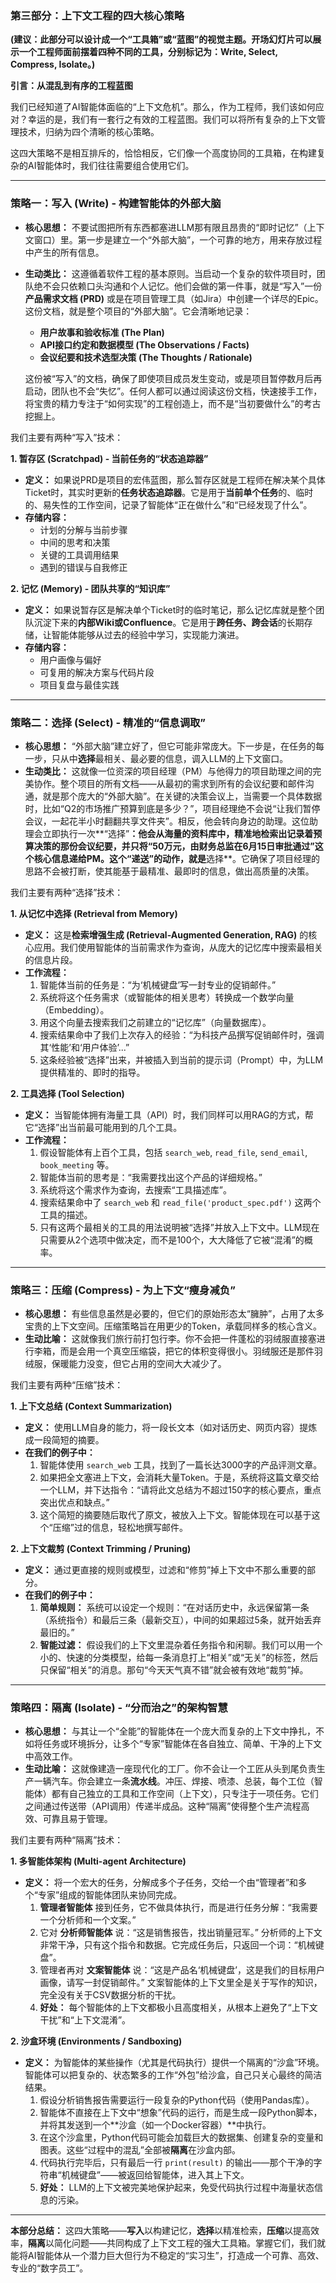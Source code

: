 ### **第三部分：上下文工程的四大核心策略**

**(建议：此部分可以设计成一个“工具箱”或“蓝图”的视觉主题。开场幻灯片可以展示一个工程师面前摆着四种不同的工具，分别标记为：Write, Select, Compress, Isolate。)**

**引言：从混乱到有序的工程蓝图**

我们已经知道了AI智能体面临的“上下文危机”。那么，作为工程师，我们该如何应对？幸运的是，我们有一套行之有效的工程蓝图。我们可以将所有复杂的上下文管理技术，归纳为四个清晰的核心策略。

这四大策略不是相互排斥的，恰恰相反，它们像一个高度协同的工具箱，在构建复杂的AI智能体时，我们往往需要组合使用它们。

---

### **策略一：写入 (Write) - 构建智能体的外部大脑**

*   **核心思想：** 不要试图把所有东西都塞进LLM那有限且昂贵的“即时记忆”（上下文窗口）里。第一步是建立一个“外部大脑”，一个可靠的地方，用来存放过程中产生的所有信息。
*   **生动类比：** 这遵循着软件工程的基本原则。当启动一个复杂的软件项目时，团队绝不会只依赖口头沟通和个人记忆。他们会做的第一件事，就是“写入”一份**产品需求文档 (PRD)** 或是在项目管理工具（如Jira）中创建一个详尽的Epic。这份文档，就是整个项目的“外部大脑”。它会清晰地记录：
    *   **用户故事和验收标准 (The Plan)**
    *   **API接口约定和数据模型 (The Observations / Facts)**
    *   **会议纪要和技术选型决策 (The Thoughts / Rationale)**

    这份被“写入”的文档，确保了即使项目成员发生变动，或是项目暂停数月后再启动，团队也不会“失忆”。任何人都可以通过阅读这份文档，快速接手工作，将宝贵的精力专注于“如何实现”的工程创造上，而不是“当初要做什么”的考古挖掘上。

我们主要有两种“写入”技术：

**1. 暂存区 (Scratchpad) - 当前任务的“状态追踪器”**

*   **定义：** 如果说PRD是项目的宏伟蓝图，那么暂存区就是工程师在解决某个具体Ticket时，其实时更新的**任务状态追踪器**。它是用于**当前单个任务**的、临时的、易失性的工作空间，记录了智能体“正在做什么”和“已经发现了什么”。
*   **存储内容：**
    *   计划的分解与当前步骤 
    *   中间的思考和决策 
    *   关键的工具调用结果 
    *   遇到的错误与自我修正

**2. 记忆 (Memory) - 团队共享的“知识库”**

*   **定义：** 如果说暂存区是解决单个Ticket时的临时笔记，那么记忆库就是整个团队沉淀下来的**内部Wiki或Confluence**。它是用于**跨任务、跨会话**的长期存储，让智能体能够从过去的经验中学习，实现能力演进。
*   **存储内容：**
    *   用户画像与偏好 
    *   可复用的解决方案与代码片段
    *   项目复盘与最佳实践

---

### **策略二：选择 (Select) - 精准的“信息调取”**

*   **核心思想：** “外部大脑”建立好了，但它可能非常庞大。下一步是，在任务的每一步，只从中**选择**最相关、最必要的信息，调入LLM的上下文窗口。
*   **生动类比：** 这就像一位资深的项目经理（PM）与他得力的项目助理之间的完美协作。整个项目的所有文档——从最初的需求到所有的会议纪要和邮件沟通，就是那个庞大的“外部大脑”。在关键的决策会议上，当需要一个具体数据时，比如“Q2的市场推广预算到底是多少？”，项目经理绝不会说“让我们暂停会议，一起花半小时翻翻共享文件夹”。相反，他会转向身边的助理。这位助理会立即执行一次**“选择”**：他会从海量的资料库中，精准地检索出记录着预算决策的那份会议纪要，并只将“50万元，由财务总监在6月15日审批通过”这个核心信息递给PM。这个“递送”的动作，就是**选择**。它确保了项目经理的思路不会被打断，使其能基于最精准、最即时的信息，做出高质量的决策。

我们主要有两种“选择”技术：

**1. 从记忆中选择 (Retrieval from Memory)**

*   **定义：** 这是**检索增强生成 (Retrieval-Augmented Generation, RAG)** 的核心应用。我们使用智能体的当前需求作为查询，从庞大的记忆库中搜索最相关的信息片段。
*   **工作流程：**
    1.  智能体当前的任务是：“为‘机械键盘’写一封专业的促销邮件。”
    2.  系统将这个任务需求（或智能体的相关思考）转换成一个数学向量（Embedding）。
    3.  用这个向量去搜索我们之前建立的“记忆库”（向量数据库）。
    4.  搜索结果命中了我们上次存入的经验：“为科技产品撰写促销邮件时，强调其‘性能’和‘用户体验’...”
    5.  这条经验被“选择”出来，并被插入到当前的提示词（Prompt）中，为LLM提供精准的、即时的指导。

**2. 工具选择 (Tool Selection)**

*   **定义：** 当智能体拥有海量工具（API）时，我们同样可以用RAG的方式，帮它“选择”出当前最可能用到的几个工具。
*   **工作流程：**
    1.  假设智能体有上百个工具，包括 `search_web`, `read_file`, `send_email`, `book_meeting` 等。
    2.  智能体当前的思考是：“我需要找出这个产品的详细规格。”
    3.  系统将这个需求作为查询，去搜索“工具描述库”。
    4.  搜索结果命中了 `search_web` 和 `read_file('product_spec.pdf')` 这两个工具的描述。
    5.  只有这两个最相关的工具的用法说明被“选择”并放入上下文中。LLM现在只需要从2个选项中做决定，而不是100个，大大降低了它被“混淆”的概率。

---

### **策略三：压缩 (Compress) - 为上下文“瘦身减负”**

*   **核心思想：** 有些信息虽然是必要的，但它们的原始形态太“臃肿”，占用了太多宝贵的上下文空间。压缩策略旨在用更少的Token，承载同样多的核心含义。
*   **生动比喻：** 这就像我们旅行前打包行李。你不会把一件蓬松的羽绒服直接塞进行李箱，而是会用一个真空压缩袋，把它的体积变得很小。羽绒服还是那件羽绒服，保暖能力没变，但它占用的空间大大减少了。

我们主要有两种“压缩”技术：

**1. 上下文总结 (Context Summarization)**

*   **定义：** 使用LLM自身的能力，将一段长文本（如对话历史、网页内容）提炼成一段简短的摘要。
*   **在我们的例子中：**
    1.  智能体使用 `search_web` 工具，找到了一篇长达3000字的产品评测文章。
    2.  如果把全文塞进上下文，会消耗大量Token。于是，系统将这篇文章交给一个LLM，并下达指令：“请将此文总结为不超过150字的核心要点，重点突出优点和缺点。”
    3.  这个简短的摘要随后取代了原文，被放入上下文。智能体现在可以基于这个“压缩”过的信息，轻松地撰写邮件。

**2. 上下文裁剪 (Context Trimming / Pruning)**

*   **定义：** 通过更直接的规则或模型，过滤和“修剪”掉上下文中不那么重要的部分。
*   **在我们的例子中：**
    1.  **简单规则：** 系统可以设定一个规则：“在对话历史中，永远保留第一条（系统指令）和最后三条（最新交互），中间的如果超过5条，就开始丢弃最旧的。”
    2.  **智能过滤：** 假设我们的上下文里混杂着任务指令和闲聊。我们可以用一个小的、快速的分类模型，给每一条消息打上“相关”或“无关”的标签，然后只保留“相关”的消息。那句“今天天气真不错”就会被有效地“裁剪”掉。

---

### **策略四：隔离 (Isolate) - “分而治之”的架构智慧**

*   **核心思想：** 与其让一个“全能”的智能体在一个庞大而复杂的上下文中挣扎，不如将任务或环境拆分，让多个“专家”智能体在各自独立、简单、干净的上下文中高效工作。
*   **生动比喻：** 这就像建造一座现代化的工厂。你不会让一个工匠从头到尾负责生产一辆汽车。你会建立一条**流水线**。冲压、焊接、喷漆、总装，每个工位（智能体）都有自己独立的工具和工作空间（上下文），只专注于一项任务。它们之间通过传送带（API调用）传递半成品。这种“隔离”使得整个生产流程高效、可靠且易于管理。

我们主要有两种“隔离”技术：

**1. 多智能体架构 (Multi-agent Architecture)**

*   **定义：** 将一个宏大的任务，分解成多个子任务，交给一个由“管理者”和多个“专家”组成的智能体团队来协同完成。
    1.  **管理者智能体** 接到任务，它不做具体执行，而是进行任务分解：“我需要一个分析师和一个文案。”
    2.  它对 **分析师智能体** 说：“这是销售报告，找出销量冠军。” 分析师的上下文非常干净，只有这个指令和数据。它完成任务后，只返回一个词：“机械键盘”。
    3.  管理者再对 **文案智能体** 说：“这是产品名‘机械键盘’，这是我们的目标用户画像，请写一封促销邮件。” 文案智能体的上下文里全是关于写作的知识，完全没有关于CSV数据分析的干扰。
    4.  **好处：** 每个智能体的上下文都极小且高度相关，从根本上避免了“上下文干扰”和“上下文混淆”。

**2. 沙盒环境 (Environments / Sandboxing)**

*   **定义：** 为智能体的某些操作（尤其是代码执行）提供一个隔离的“沙盒”环境。智能体可以把复杂的、状态繁多的工作“外包”给沙盒，自己只关心最终的简洁结果。
    1.  假设分析销售报告需要运行一段复杂的Python代码（使用Pandas库）。
    2.  智能体不直接在上下文中“想象”代码的运行，而是生成一段Python脚本，并将其发送到一个**沙盒（如一个Docker容器）**中执行。
    3.  在这个沙盒里，Python代码可能会加载巨大的数据集、创建复杂的变量和图表。这些“过程中的混乱”全部被**隔离**在沙盒内部。
    4.  代码执行完毕后，只有最后一行 `print(result)` 的输出——那个干净的字符串“机械键盘”——被返回给智能体，进入其上下文。
    5.  **好处：** LLM的上下文被完美地保护起来，免受代码执行过程中海量状态信息的污染。

---

**本部分总结：**
这四大策略——**写入**以构建记忆，**选择**以精准检索，**压缩**以提高效率，**隔离**以简化问题——共同构成了上下文工程的强大工具箱。掌握它们，我们就能将AI智能体从一个潜力巨大但行为不稳定的“实习生”，打造成一个可靠、高效、专业的“数字员工”。